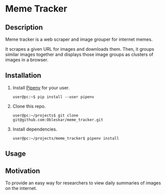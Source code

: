 # Meme Tracker

## Description
Meme tracker is a web scraper and image grouper for internet memes.

It scrapes a given URL for images and downloads them. Then, it groups similar
images together and displays those image groups as clusters of images in a 
browser.

## Installation

1. Install [Pipenv](https://pipenv-fork.readthedocs.io/en/latest/) for your user.
    ```console
    user@pc:~$ pip install --user pipenv
    ```

2. Clone this repo.
    ```console
    user@pc:~/projects$ git clone git@github.com:Obleskar/meme_tracker.git
    ```

3. Install dependencies.
    ```console
    user@pc:~/projects/meme_tracker$ pipenv install
    ```

## Usage

## Motivation
To provide an easy way for researchers to view daily summaries of images on the
internet.
